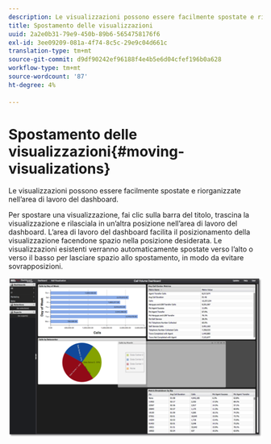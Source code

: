 ```yaml
---
description: Le visualizzazioni possono essere facilmente spostate e riorganizzate nell’area di lavoro del dashboard.
title: Spostamento delle visualizzazioni
uuid: 2a2e0b31-79e9-450b-89b6-5654758176f6
exl-id: 3ee09209-081a-4f74-8c5c-29e9c04d661c
translation-type: tm+mt
source-git-commit: d9df90242ef96188f4e4b5e6d04cfef196b0a628
workflow-type: tm+mt
source-wordcount: '87'
ht-degree: 4%

---
```


# Spostamento delle visualizzazioni{#moving-visualizations}

Le visualizzazioni possono essere facilmente spostate e riorganizzate nell’area di lavoro del dashboard.

Per spostare una visualizzazione, fai clic sulla barra del titolo, trascina la visualizzazione e rilasciala in un’altra posizione nell’area di lavoro del dashboard. L’area di lavoro del dashboard facilita il posizionamento della visualizzazione facendone spazio nella posizione desiderata. Le visualizzazioni esistenti verranno automaticamente spostate verso l’alto o verso il basso per lasciare spazio allo spostamento, in modo da evitare sovrapposizioni.

![](assets/move_visual.png)
